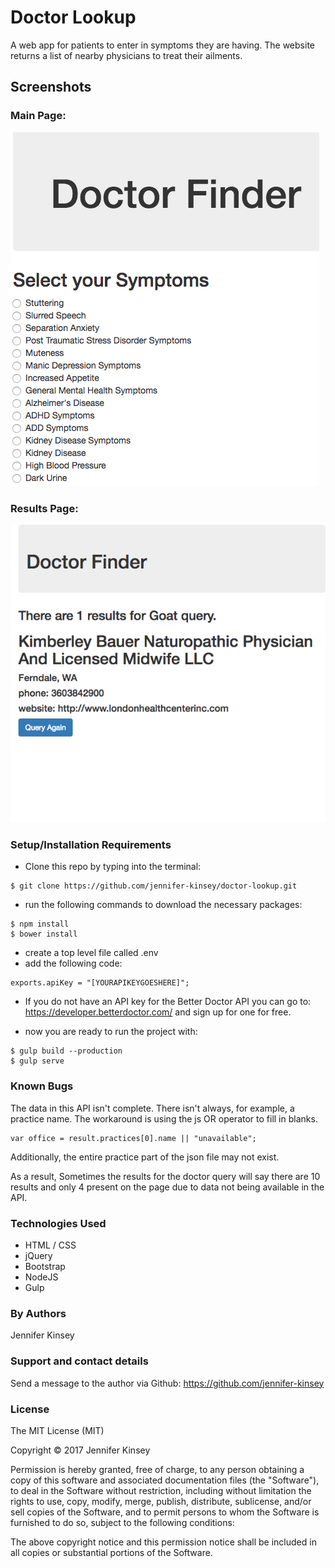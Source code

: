 # Doctor Lookup

A web app for patients to enter in symptoms they are having. The website returns a list of nearby physicians to treat their ailments.


## Screenshots

### Main Page:
![Image of Homepage Screenshot](img/ss2.png)

### Results Page:
![Image of Homepage Screenshot](img/ss1.png)


### Setup/Installation Requirements
* Clone this repo by typing into the terminal:
```
$ git clone https://github.com/jennifer-kinsey/doctor-lookup.git
```

* run the following commands to download the necessary packages:
```
$ npm install
$ bower install
```

* create a top level file called .env
* add the following code:
```
exports.apiKey = "[YOURAPIKEYGOESHERE]";
```

* If you do not have an API key for the Better Doctor API you can go to:
https://developer.betterdoctor.com/ and sign up for one for free.

* now you are ready to run the project with:
```
$ gulp build --production
$ gulp serve
```

### Known Bugs
The data in this API isn't complete. There isn't always, for example, a practice name. The workaround is using the js OR operator to fill in blanks.
```
var office = result.practices[0].name || "unavailable";
```

Additionally, the entire practice part of the json file may not exist.

As a result, Sometimes the results for the doctor query will say there are 10 results and only 4 present on the page due to data not being available in the API.


### Technologies Used
* HTML / CSS
* jQuery
* Bootstrap
* NodeJS
* Gulp

### By Authors
Jennifer Kinsey

### Support and contact details
Send a message to the author via Github:
https://github.com/jennifer-kinsey


### License
The MIT License (MIT)

Copyright © 2017 Jennifer Kinsey

Permission is hereby granted, free of charge, to any person obtaining a copy of this software and associated documentation files (the "Software"), to deal in the Software without restriction, including without limitation the rights to use, copy, modify, merge, publish, distribute, sublicense, and/or sell copies of the Software, and to permit persons to whom the Software is furnished to do so, subject to the following conditions:

The above copyright notice and this permission notice shall be included in all copies or substantial portions of the Software.
